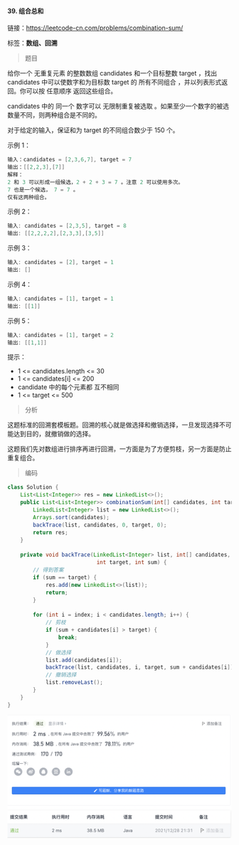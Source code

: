 #### 39. 组合总和

链接：https://leetcode-cn.com/problems/combination-sum/

标签：**数组、回溯**

> 题目

给你一个 无重复元素 的整数数组 candidates 和一个目标整数 target ，找出 candidates 中可以使数字和为目标数 target 的 所有不同组合 ，并以列表形式返回。你可以按 任意顺序 返回这些组合。

candidates 中的 同一个 数字可以 无限制重复被选取 。如果至少一个数字的被选数量不同，则两种组合是不同的。 

对于给定的输入，保证和为 target 的不同组合数少于 150 个。

示例 1：

```java
输入：candidates = [2,3,6,7], target = 7
输出：[[2,2,3],[7]]
解释：
2 和 3 可以形成一组候选，2 + 2 + 3 = 7 。注意 2 可以使用多次。
7 也是一个候选， 7 = 7 。
仅有这两种组合。
```

示例 2：

```java
输入: candidates = [2,3,5], target = 8
输出: [[2,2,2,2],[2,3,3],[3,5]]
```

示例 3：

```java
输入: candidates = [2], target = 1
输出: []
```

示例 4：

```java
输入: candidates = [1], target = 1
输出: [[1]]
```

示例 5：

```java
输入: candidates = [1], target = 2
输出: [[1,1]]
```


提示：

- 1 <= candidates.length <= 30
- 1 <= candidates[i] <= 200
- candidate 中的每个元素都 互不相同
- 1 <= target <= 500

> 分析

这题标准的回溯套模板题。回溯的核心就是做选择和撤销选择，一旦发现选择不可能达到目的，就撤销做的选择。

这题我们先对数组进行排序再进行回溯，一方面是为了方便剪枝，另一方面是防止重复组合。

> 编码

```java
class Solution {
    List<List<Integer>> res = new LinkedList<>();
    public List<List<Integer>> combinationSum(int[] candidates, int target) {
        LinkedList<Integer> list = new LinkedList<>();
        Arrays.sort(candidates);
        backTrace(list, candidates, 0, target, 0);
        return res;
    }

    private void backTrace(LinkedList<Integer> list, int[] candidates, int index, 
                            int target, int sum) {
        // 得到答案
        if (sum == target) {
            res.add(new LinkedList<>(list));
            return;
        }

        for (int i = index; i < candidates.length; i++) {
            // 剪枝
            if (sum + candidates[i] > target) {
                break;
            }
            // 做选择
            list.add(candidates[i]);
            backTrace(list, candidates, i, target, sum + candidates[i]);
            // 撤销选择
            list.removeLast();
        }
    }
}
```

![image-20211228213207202](39.组合总和.assets/image-20211228213207202-0698328.png)